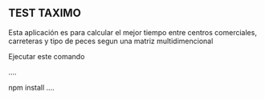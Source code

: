 ## TEST TAXIMO

Esta aplicación es para calcular el mejor tiempo entre centros comerciales, carreteras y tipo de peces segun una matriz multidimencional

Ejecutar este comando

....

npm install
....